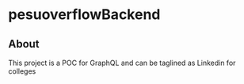 # pesuoverflowBackend

## About

This project is a POC for GraphQL and can be taglined as Linkedin for colleges
